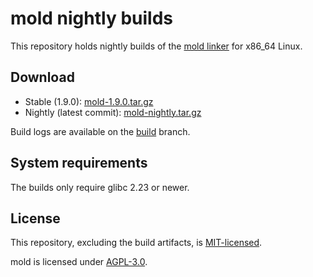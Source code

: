 # mold nightly builds

This repository holds nightly builds of the
[mold linker](https://github.com/rui314/mold) for x86_64 Linux.

## Download

- Stable (1.9.0):
[mold-1.9.0.tar.gz](https://github.com/ZhongRuoyu/mold-nightly/raw/build/mold-1.9.0.tar.gz)
- Nightly (latest commit):
[mold-nightly.tar.gz](https://github.com/ZhongRuoyu/mold-nightly/raw/build/mold-nightly.tar.gz)

Build logs are available on the
[build](https://github.com/ZhongRuoyu/mold-nightly/tree/build) branch.

## System requirements

The builds only require glibc 2.23 or newer.

## License

This repository, excluding the build artifacts, is [MIT-licensed](LICENSE).

mold is licensed under
[AGPL-3.0](https://github.com/rui314/mold/blob/main/LICENSE).
